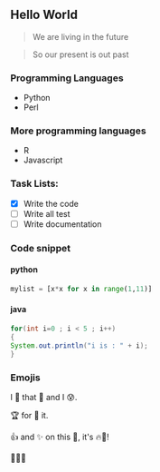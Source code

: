 ## Hello World

> We are living in the future

> So our present is out past

### Programming Languages
* Python
* Perl

### More programming languages
- R 
- Javascript

### Task Lists:
- [X] Write the code
- [ ] Write all test
- [ ] Write documentation

### Code snippet
#### python
```python
mylist = [x*x for x in range(1,11)]
```
#### java
```java
for(int i=0 ; i < 5 ; i++)
{
System.out.println("i is : " + i);
}
```
### Emojis
I :eyes: that :bug: and I :cold_sweat:.

:trophy: for :microscope: it.

:+1: and :sparkles: on this :ship:, it's :fire::poop:!

:clap::tada::panda_face:
